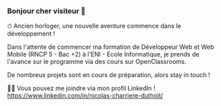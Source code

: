### Bonjour cher visiteur 👋

⏱ Ancien horloger, une nouvelle aventure commence dans le développement !

Dans l'attente de commencer ma formation de Développeur Web et Web Mobile (RNCP 5 - Bac +2) à l'ENI - Ecole Informatique,
je prends de l'avance sur le programme via des cours sur OpenClassrooms.

De nombreux projets sont en cours de préparation, alors stay in touch !

👨‍💻 Vous pouvez me joindre via mon profil LinkedIn ! https://www.linkedin.com/in/nicolas-charriere-duthoit/
 
 

